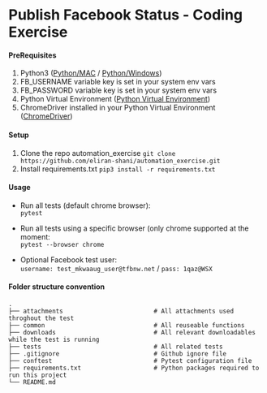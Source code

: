 # Publish Facebook Status - Coding Exercise

#### PreRequisites
1. Python3 ([Python/MAC] / [Python/Windows]) 
2. FB_USERNAME variable key is set in your system env vars
3. FB_PASSWORD variable key is set in your system env vars
4. Python Virtual Environment ([Python Virtual Environment])
4. ChromeDriver installed in your Python Virtual Environment ([ChromeDriver])

[Python/MAC]: https://realpython.com/installing-python/#macos-mac-os-x
[Python/Windows]: https://realpython.com/installing-python/#windows
[Python Virtual Environment]: https://docs.python.org/3/tutorial/venv.html
[ChromeDriver]: https://chromedriver.chromium.org/getting-started

#### Setup
1. Clone the repo automation_exercise `git clone https://github.com/eliran-shani/automation_exercise.git`
2. Install requirements.txt `pip3 install -r requirements.txt`

#### Usage

* Run all tests (default chrome browser): <br>
`pytest`

* Run all tests using a specific browser (only chrome supported at the moment: <br>
`pytest --browser chrome`

* Optional Facebook test user: <br>
`username: test_mkwaaug_user@tfbnw.net` / `pass: 1qaz@WSX`

#### Folder structure convention
    .
    ├── attachments                         # All attachments used throghout the test
    ├── common                              # All reuseable functions
    ├── downloads                           # All relevant downloadables while the test is running
    ├── tests                               # All related tests
    ├── .gitignore                          # Github ignore file
    ├── conftest                            # Pytest configuration file
    ├── requirements.txt                    # Python packages required to run this project                           
    └── README.md

 
